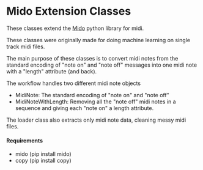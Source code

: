 # Mido Extension Classes

These classes extend the [Mido](https://github.com/mido/mido) python library for midi.

These classes were originally made for doing machine learning on single track midi files.

The main purpose of these classes is to convert midi notes from the standard encoding of "note on" and "note off" messages into one midi note with a "length" attribute (and back).

The workflow handles two different midi note objects
* MidiNote: The standard encoding of "note on" and "note off"
* MidiNoteWithLength: Removing all the "note off" midi notes in a sequence and giving each "note on" a length attribute.

The loader class also extracts only midi note data, cleaning messy midi files.

#### Requirements
* mido (pip install mido)
* copy (pip install copy)
